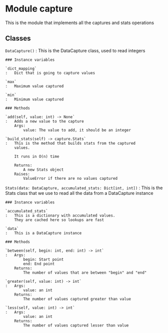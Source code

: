Module capture
==============
This is the module that implements all the captures and stats operations

Classes
-------

`DataCapture()`
:   This is the DataCapture class, used to read integers

    ### Instance variables

    `dict_mapping`
    :   Dict that is going to capture values

    `max`
    :   Maximum value captured

    `min`
    :   Minimum value captured

    ### Methods

    `add(self, value: int) ‑> None`
    :   Adds a new value to the capture
        Args:
            value: The value to add, it should be an integer

    `build_stats(self) ‑> capture.Stats`
    :   This is the method that builds stats from the captured
        values.
        
        It runs in O(n) time
        
        Returns:
            A new Stats object
        Raises:
            ValueError if there are no values captured

`Stats(data: DataCapture, accumulated_stats: Dict[int, int])`
:   This is the Stats class that we use to
    read all the data from a DataCapture instance

    ### Instance variables

    `accumulated_stats`
    :   This is a dictionary with accumulated values.
        They are cached here so lookups are fast

    `data`
    :   This is a DataCapture instance

    ### Methods

    `between(self, begin: int, end: int) ‑> int`
    :   Args:
            begin: Start point
            end: End point
        Returns:
            The number of values that are between "begin" and "end"

    `greater(self, value: int) ‑> int`
    :   Args:
            value: an int
        Returns:
            The number of values captured greater than value

    `less(self, value: int) ‑> int`
    :   Args:
            value: an int
        Returns:
            The number of values captured lesser than value
